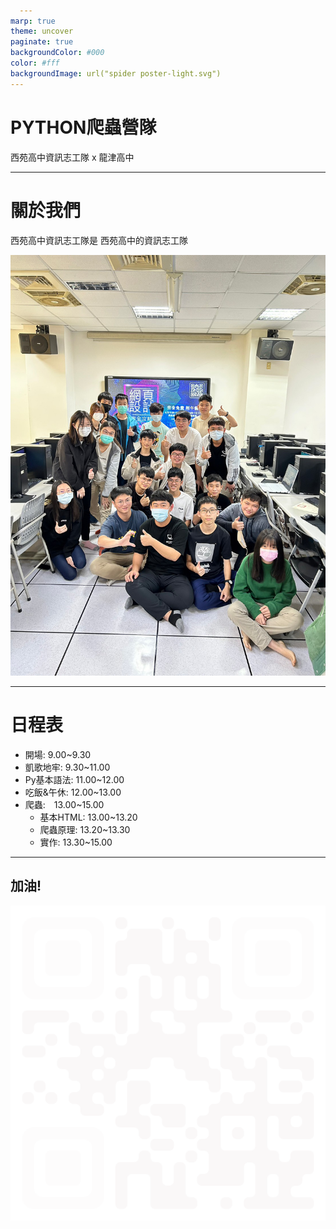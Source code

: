 ```yaml
---
marp: true
theme: uncover
paginate: true
backgroundColor: #000
color: #fff
backgroundImage: url("spider poster-light.svg")
---
```

<style>
  :root{
      --color-background-code: #222222;
      --color-foreground: #FFF;
    }
marp-pre,.language-python{
     border-radius: .5em;
      color:#FFF;
}
code{
    border-radius: 7px;
    padding: 1.2em!important;
}
</style>


# **PYTHON爬蟲營隊**


西苑高中資訊志工隊 x 龍津高中

---

# 關於我們

西苑高中資訊志工隊是
西苑高中的資訊志工隊

![bg right](https://raw.githubusercontent.com/SYSH-Tech-Volunteer/Web-Design-Camp/main/group.jpg)

---

# 日程表

- 開場: 9.00~9.30
- 凱歌地牢: 9.30~11.00
- Py基本語法: 11.00~12.00
- 吃飯&午休: 12.00~13.00
- 爬蟲:　13.00~15.00
    - 基本HTML: 13.00~13.20
    - 爬蟲原理: 13.20~13.30
    - 實作: 13.30~15.00

---

## 加油!&nbsp;&nbsp;&nbsp;&nbsp;&nbsp;&nbsp;&nbsp;&nbsp;&nbsp;

![bg left 60%](img/qrcode.png)

